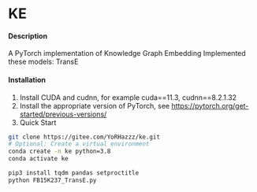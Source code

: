 # KE

#### Description
A PyTorch implementation of Knowledge Graph Embedding
Implemented these models: TransE

#### Installation

1.  Install CUDA and cudnn, for example cuda==11.3, cudnn==8.2.1.32
2.  Install the appropriate version of PyTorch, see https://pytorch.org/get-started/previous-versions/
3.  Quick Start

```bash
git clone https://gitee.com/YoRHazzz/ke.git
# Optional: Create a virtual environment
conda create -n ke python=3.8
conda activate ke

pip3 install tqdm pandas setproctitle
python FB15K237_TransE.py
```

